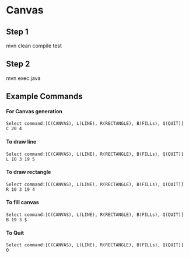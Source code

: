 # Canvas

## Step 1
mvn clean compile test

## Step 2
mvn exec:java

## Example Commands

#### For Canvas generation
```
Select command:[C(CANVAS), L(LINE), R(RECTANGLE), B(FILLs), Q(QUIT)]
C 20 4
```
#### To draw line
```
Select command:[C(CANVAS), L(LINE), R(RECTANGLE), B(FILLs), Q(QUIT)]
L 10 3 19 5
```
#### To draw rectangle
```
Select command:[C(CANVAS), L(LINE), R(RECTANGLE), B(FILLs), Q(QUIT)]
R 10 3 19 4
```
#### To fill canvas
```
Select command:[C(CANVAS), L(LINE), R(RECTANGLE), B(FILLs), Q(QUIT)]
B 19 3 $
```
#### To Quit
```
Select command:[C(CANVAS), L(LINE), R(RECTANGLE), B(FILLs), Q(QUIT)]
Q
```